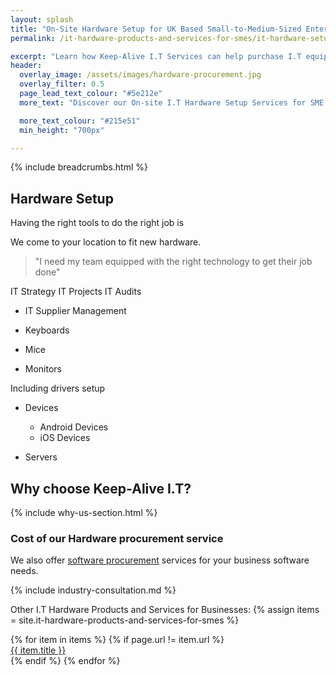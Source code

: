 ```yaml
---
layout: splash
title: "On-Site Hardware Setup for UK Based Small-to-Medium-Sized Enterprise Businesses (SMEs)"
permalink: /it-hardware-products-and-services-for-smes/it-hardware-setup

excerpt: "Learn how Keep-Alive I.T Services can help purchase I.T equipment that's appropriate for your business with our I.T hardware procurement service."
header:
  overlay_image: /assets/images/hardware-procurement.jpg
  overlay_filter: 0.5 
  page_lead_text_colour: "#5e212e"
  more_text: "Discover our On-site I.T Hardware Setup Services for SME's"

  more_text_colour: "#215e51"
  min_height: "700px"

---
```


{% include breadcrumbs.html %}

## <i class="fas fa-microchip page-title-icon" aria-hidden="true"></i> Hardware Setup
Having the right tools to do the right job is 


We come to your location to fit new hardware.



> "I need my team equipped with the right technology to get their job done"

IT Strategy
IT Projects
IT Audits

- IT Supplier Management


- Keyboards
- Mice
- Monitors

Including drivers setup

- Devices
    - Android Devices
    - iOS Devices

- Servers

## Why choose Keep-Alive I.T?
{% include why-us-section.html %}


### Cost of our Hardware procurement service


We also offer <a href="/">software procurement</a> services for your business software needs.

{% include industry-consultation.md %}


Other I.T Hardware Products and Services for Businesses:
{% assign items = site.it-hardware-products-and-services-for-smes %}

<section>
    <div class="row">
        {% for item in items %}
            {% if page.url != item.url %}
                <div class="col-xs-12 col-sm-6 col-md-4 reason-container">
                    <div class="reason-item">
                            <div class="item-title">
                                <a href="{{ item.url }}">{{ item.title }}</a>
                            </div>
                    </div>
                </div>
            {% endif %}
        {% endfor %}
    </div>
</section>
